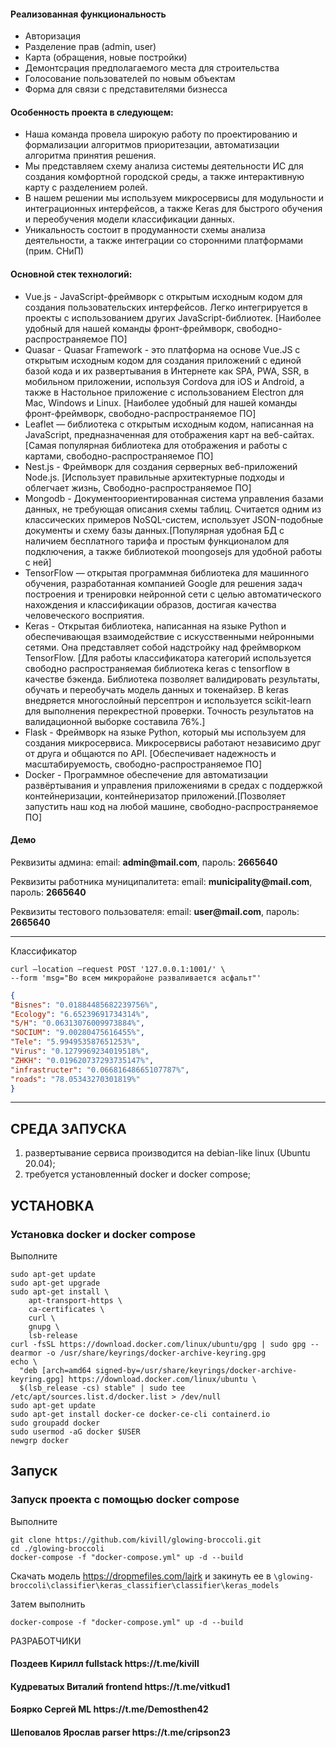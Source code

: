 <h4>Реализованная функциональность</h4>
<ul>
    <li>Авторизация</li>
    <li>Разделение прав (admin, user)</li>
    <li>Карта (обращения, новые постройки)</li>
    <li>Демонтсрация предполагаемого места для строительства</li>
    <li>Голосование пользователей по новым объектам</li>
    <li>Форма для связи с представителями бизнесса</li>
</ul>

<h4>Особенность проекта в следующем:</h4>
<ul>
 <li>Наша команда провела широкую работу по проектированию и формализации алгоритмов приоритезации, автоматизации алгоритма принятия решения. </li>
 <li>Мы представляем схему анализа системы деятельности ИС для создания комфортной городской среды, а также интерактивную карту с разделением ролей. </li>
 <li>В нашем решении мы используем микросервисы для модульности и интеграционных интерфейсов, а также Keras для быстрого обучения и переобучения модели классификации данных. </li>
 <li>Уникальность состоит в продуманности схемы анализа деятельности, а также интеграции со сторонними платформами (прим. СНиП)</li>
 </ul>
<h4>Основной стек технологий:</h4>
<ul>
    <li>Vue.js - JavaScript-фреймворк с открытым исходным кодом для создания пользовательских интерфейсов. Легко интегрируется в проекты с использованием других JavaScript-библиотек. [Наиболее удобный для нашей команды фронт-фреймворк, свободно-распространяемое ПО]</li>
	<li>Quasar - Quasar Framework - это платформа на основе Vue.JS с открытым исходным кодом для создания приложений с единой базой кода и их развертывания в Интернете как SPA, PWA, SSR, в мобильном приложении, используя Cordova для iOS и Android, а также в Настольное приложение с использованием Electron для Mac, Windows и Linux. [Наиболее удобный для нашей команды фронт-фреймворк, свободно-распространяемое ПО]</li>
	<li>Leaflet — библиотека с открытым исходным кодом, написанная на JavaScript, предназначенная для отображения карт на веб-сайтах. [Самая популярная библиотека для отображения и работы с картами, свободно-распространяемое ПО]</li>
	<li>Nest.js - Фреймворк для создания серверных веб-приложений Node.js. [Использует правильные архитектурные подходы и облегчает жизнь, Свободно-распространяемое ПО]</li>
    <li>Mongodb - Документоориентированная система управления базами данных, не требующая описания схемы таблиц. Считается одним из классических примеров NoSQL-систем, использует JSON-подобные документы и схему базы данных.[Популярная удобная БД с наличием бесплатного тарифа и простым функционалом для подключения, а также библиотекой moongosejs для удобной работы с ней]</li>
	<li>TensorFlow — открытая программная библиотека для машинного обучения, разработанная компанией Google для решения задач построения и тренировки нейронной сети с целью автоматического нахождения и классификации образов, достигая качества человеческого восприятия. </li>
	<li>Keras - Открытая библиотека, написанная на языке Python и обеспечивающая взаимодействие с искусственными нейронными сетями. Она представляет собой надстройку над фреймворком TensorFlow. [Для работы классификатора категорий используется свободно распространяемая библиотека keras с tensorflow в качестве бэкенда. Библиотека позволяет валидировать результаты, обучать и переобучать модель данных и токенайзер. В keras внедряется многослойный персептрон и используется scikit-learn для выполнения перекрестной проверки. Точность результатов на валидационной выборке составила 76%.]</li>
	<li>Flask - Фреймворк на языке Python, который мы используем для создания микросервиса. Микросервисы работают независимо друг от друга и общаются по API. [Обеспечивает надежность и масштабируемость, свободно-распространяемое ПО]</li>
	<li>Docker - Программное обеспечение для автоматизации развёртывания и управления приложениями в средах с поддержкой контейнеризации, контейнеризатор приложений.[Позволяет запустить наш код на любой машине, свободно-распространяемое ПО]</li>  
 </ul>
<h4>Демо</h4>
<p>Реквизиты админа: email: <b>admin@mail.com</b>, пароль: <b>2665640</b></p>
<p>Реквизиты работника муниципалитета: email: <b>municipality@mail.com</b>, пароль: <b>2665640</b></p>
<p>Реквизиты тестового пользователя: email: <b>user@mail.com</b>, пароль: <b>2665640</b></p>

------------
Классификатор
```
curl —location —request POST '127.0.0.1:1001/' \
--form 'msg="Во всем микрорайоне разваливается асфальт"'
```

```JSON
{
"Bisnes": "0.01884485682239756%",
"Ecology": "6.65239691734314%",
"S/H": "0.06313076009973884%",
"SOCIUM": "9.00280475616455%",
"Tele": "5.994953587651253%",
"Virus": "0.1279969234019518%",
"ZHKH": "0.019620737293735147%",
"infrastructer": "0.06681648665107787%",
"roads": "78.05343270301819%"
}
```

------------
СРЕДА ЗАПУСКА
------------
1) развертывание сервиса производится на debian-like linux (Ubuntu 20.04);
2) требуется установленный docker и docker compose;


УСТАНОВКА
------------
### Установка docker и docker compose

Выполните 
~~~
sudo apt-get update
sudo apt-get upgrade
sudo apt-get install \
    apt-transport-https \
    ca-certificates \
    curl \
    gnupg \
    lsb-release
curl -fsSL https://download.docker.com/linux/ubuntu/gpg | sudo gpg --dearmor -o /usr/share/keyrings/docker-archive-keyring.gpg
echo \
  "deb [arch=amd64 signed-by=/usr/share/keyrings/docker-archive-keyring.gpg] https://download.docker.com/linux/ubuntu \
  $(lsb_release -cs) stable" | sudo tee /etc/apt/sources.list.d/docker.list > /dev/null
sudo apt-get update
sudo apt-get install docker-ce docker-ce-cli containerd.io
sudo groupadd docker
sudo usermod -aG docker $USER
newgrp docker 
~~~

Запуск
------------
### Запуск проекта с помощью docker compose

Выполните 
~~~
git clone https://github.com/kivill/glowing-broccoli.git 
cd ./glowing-broccoli
docker-compose -f "docker-compose.yml" up -d --build
~~~

Скачать модель https://dropmefiles.com/lajrk и закинуть ее в `\glowing-broccoli\classifier\keras_classifier\classifier\keras_models`

Затем выполнить 
~~~
docker-compose -f "docker-compose.yml" up -d --build
~~~

РАЗРАБОТЧИКИ

<h4>Поздеев Кирилл fullstack https://t.me/kivill </h4>
<h4>Кудреватых Виталий frontend https://t.me/vitkud1 </h4>
<h4>Боярко Сергей ML https://t.me/Demosthen42 </h4>
<h4>Шеповалов Ярослав parser https://t.me/cripson23 </h4>
